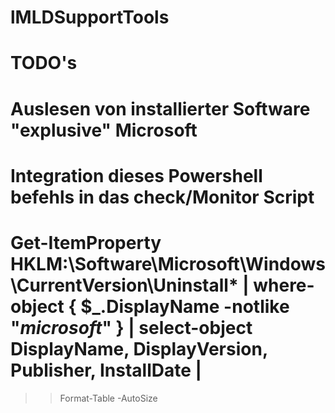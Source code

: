 # lMLDSupportTools

# TODO's
# Auslesen von installierter Software "explusive" Microsoft 
# Integration dieses Powershell befehls in das check/Monitor Script 
# Get-ItemProperty HKLM:\Software\Microsoft\Windows\CurrentVersion\Uninstall\* | where-object { $_.DisplayName -notlike "*microsoft*" } | select-object DisplayName, DisplayVersion, Publisher, InstallDate |
>> Format-Table -AutoSize
